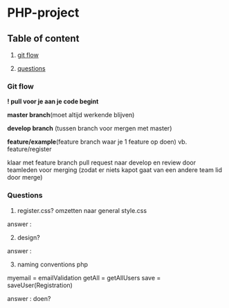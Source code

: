 # PHP-project

## Table of content
1. [git flow](git-flow)

2. [questions](questions)

### Git flow
__! pull voor je aan je code begint__

__master branch__(moet altijd werkende blijven)

__develop branch__ (tussen branch voor mergen met master)

__feature/example__(feature branch waar je 1 feature op doen)
vb. feature/register

klaar met feature branch pull request naar develop en review door teamleden voor merging (zodat er niets kapot gaat van een andere team lid door merge)

### Questions

1. register.css? omzetten naar general style.css

answer :

2. design?

answer :

3. naming conventions php

myemail = emailValidation
getAll = getAllUsers
save = saveUser(Registration)

answer : doen?
